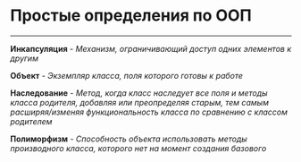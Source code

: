 # Простые определения по ООП
___
**Инкапсуляция** - _Механизм, ограничивающий доступ одних элементов к другим_

**Объект** - _Экземпляр класса, поля которого готовы к работе_

**Наследование** - _Метод, когда класс наследует все поля и методы класса родителя, добавляя или преопределяя старым, тем самым расширяя/изменяя функциональность класса по сравнению  с классом родителем_

**Полиморфизм** - _Способность объекта использовать методы производного класса, которого нет на момент создания базового_
